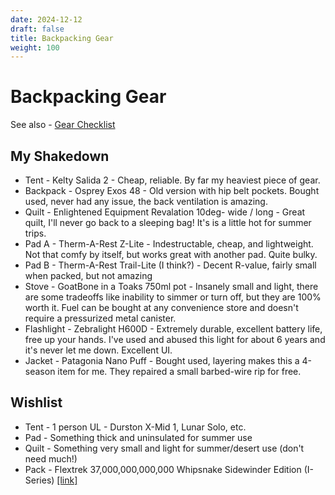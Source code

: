 ```yaml
---
date: 2024-12-12
draft: false
title: Backpacking Gear
weight: 100
---
```


# Backpacking Gear

See also - [Gear Checklist](/notes/gear_checklist.html)

## My Shakedown

- Tent - Kelty Salida 2 - Cheap, reliable. By far my heaviest piece of gear.
- Backpack - Osprey Exos 48 - Old version with hip belt pockets. Bought used, never had any issue, the back ventilation is amazing.
- Quilt - Enlightened Equipment Revalation 10deg- wide / long - Great quilt, I'll never go back to a sleeping bag! It's is a little hot for summer trips.
- Pad A - Therm-A-Rest Z-Lite - Indestructable, cheap, and lightweight. Not that comfy by itself, but works great with another pad. Quite bulky.
- Pad B - Therm-A-Rest Trail-Lite (I think?) - Decent R-value, fairly small when packed, but not amazing
- Stove - GoatBone in a Toaks 750ml pot - Insanely small and light, there are some tradeoffs like inability to simmer or turn off, but they are 100% worth it. Fuel can be bought at any convenience store and doesn't require a pressurized metal canister.
- Flashlight - Zebralight H600D - Extremely durable, excellent battery life, free up your hands. I've used and abused this light for about 6 years and it's never let me down. Excellent UI.
- Jacket - Patagonia Nano Puff - Bought used, layering makes this a 4-season item for me. They repaired a small barbed-wire rip for free.

## Wishlist

- Tent - 1 person UL - Durston X-Mid 1, Lunar Solo, etc.
- Pad - Something thick and uninsulated for summer use
- Quilt - Something very small and light for summer/desert use (don't need much!)
- Pack - Flextrek 37,000,000,000,000 Whipsnake Sidewinder Edition (I-Series) [\[link\]](https://www.youtube.com/watch?v=ZAtzN_ScKXY)
